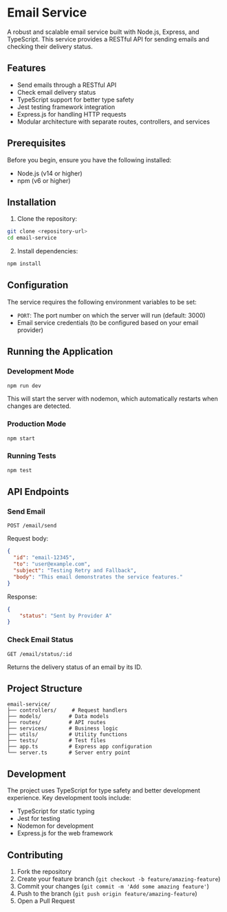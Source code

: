 # Email Service

A robust and scalable email service built with Node.js, Express, and TypeScript. This service provides a RESTful API for sending emails and checking their delivery status.

## Features

- Send emails through a RESTful API
- Check email delivery status
- TypeScript support for better type safety
- Jest testing framework integration
- Express.js for handling HTTP requests
- Modular architecture with separate routes, controllers, and services

## Prerequisites

Before you begin, ensure you have the following installed:
- Node.js (v14 or higher)
- npm (v6 or higher)

## Installation

1. Clone the repository:
```bash
git clone <repository-url>
cd email-service
```

2. Install dependencies:
```bash
npm install
```

## Configuration

The service requires the following environment variables to be set:
- `PORT`: The port number on which the server will run (default: 3000)
- Email service credentials (to be configured based on your email provider)

## Running the Application

### Development Mode
```bash
npm run dev
```
This will start the server with nodemon, which automatically restarts when changes are detected.

### Production Mode
```bash
npm start
```

### Running Tests
```bash
npm test
```

## API Endpoints

### Send Email
```
POST /email/send
```
Request body:
```json
{
  "id": "email-12345",
  "to": "user@example.com",
  "subject": "Testing Retry and Fallback",
  "body": "This email demonstrates the service features."
}
```
Response:
```json
{
    "status": "Sent by Provider A"
}
```

### Check Email Status
```
GET /email/status/:id
```
Returns the delivery status of an email by its ID.

## Project Structure

```
email-service/
├── controllers/     # Request handlers
├── models/         # Data models
├── routes/         # API routes
├── services/       # Business logic
├── utils/          # Utility functions
├── tests/          # Test files
├── app.ts          # Express app configuration
└── server.ts       # Server entry point
```

## Development

The project uses TypeScript for type safety and better development experience. Key development tools include:

- TypeScript for static typing
- Jest for testing
- Nodemon for development
- Express.js for the web framework

## Contributing

1. Fork the repository
2. Create your feature branch (`git checkout -b feature/amazing-feature`)
3. Commit your changes (`git commit -m 'Add some amazing feature'`)
4. Push to the branch (`git push origin feature/amazing-feature`)
5. Open a Pull Request
